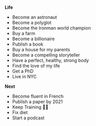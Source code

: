 **Life**

* Become an astronaut
* Become a polyglot
* Become the Ironman world champion
* Buy a farm
* Become a billionaire
* Publish a book
* Buy a house for my parents
* Become a compelling storyteller
* Have a perfect, healthy, strong body
* Find the love of my life
* Get a PhD
* Live in NYC


**Next**

* Become fluent in French
* Publish a paper by 2021
* Keep Training 👍🏻
* Fix diet
* Start a podcast


